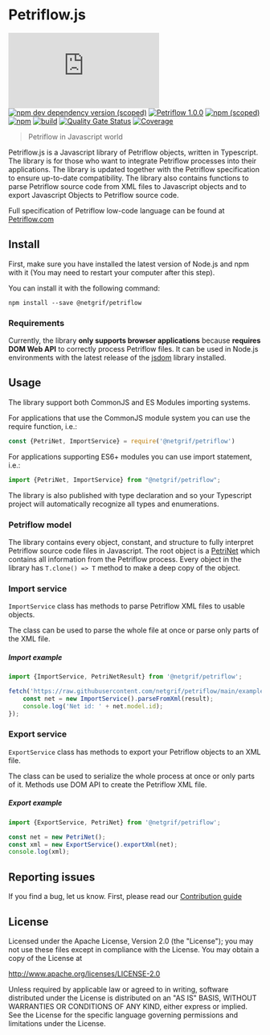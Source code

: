 # Petriflow.js

[![GitHub](https://img.shields.io/github/license/netgrif/petriflow.js)](https://www.apache.org/licenses/LICENSE-2.0)
[![npm dev dependency version (scoped)](https://img.shields.io/npm/dependency-version/@netgrif/petriflow/dev/typescript?label=Typescript)](https://www.typescriptlang.org/)
[![Petriflow 1.0.0](https://img.shields.io/badge/Petriflow-1.0.0-0aa8ff)](https://petriflow.com)
[![npm (scoped)](https://img.shields.io/npm/v/@netgrif/petriflow)](https://www.npmjs.com/package/@netgrif/petriflow)
[![npm](https://img.shields.io/npm/dt/@netgrif/petriflow)](https://www.npmjs.com/package/@netgrif/petriflow)
[![build](https://github.com/netgrif/petriflow.js/actions/workflows/master-build.yml/badge.svg)](https://github.com/netgrif/petriflow.js/actions/workflows/release-build.yml)
[![Quality Gate Status](https://sonarcloud.io/api/project_badges/measure?project=netgrif_petriflow.js&metric=alert_status)](https://sonarcloud.io/dashboard?id=netgrif_petriflow.js)
[![Coverage](https://sonarcloud.io/api/project_badges/measure?project=netgrif_petriflow.js&metric=coverage)](https://sonarcloud.io/dashboard?id=netgrif_petriflow.js)

> Petriflow in Javascript world

Petriflow.js is a Javascript library of Petriflow objects, written in Typescript. The library is for those who want to integrate Petriflow
processes into their applications. The library is updated together with the Petriflow specification to ensure up-to-date compatibility.
The library also contains functions to parse Petriflow source code from XML files to Javascript objects and to export Javascript Objects to Petriflow source code.

Full specification of Petriflow low-code language can be found at [Petriflow.com](https://petriflow.com) 

## Install
First, make sure you have installed the latest version of Node.js and npm with it (You may need to restart your computer after this step).

You can install it with the following command:
```shell
npm install --save @netgrif/petriflow
```

### Requirements

Currently, the library **only supports browser applications** because **requires DOM Web API** to correctly process Petriflow files.
It can be used in Node.js environments with the latest release of the [jsdom](https://github.com/jsdom/jsdom) library installed.

## Usage

The library support both CommonJS and ES Modules importing systems.

For applications that use the CommonJS module system you can use the require function, i.e.:
```javascript
const {PetriNet, ImportService} = require('@netgrif/petriflow')
```

For applications supporting ES6+ modules you can use import statement, i.e.:

```javascript
import {PetriNet, ImportService} from "@netgrif/petriflow";
```

The library is also published with type declaration and so your Typescript project will automatically recognize all types and enumerations.

### Petriflow model

The library contains every object, constant, and structure to fully interpret Petriflow source code files in Javascript.
The root object is a [PetriNet](https://github.com/netgrif/petriflow.js/blob/master/src/lib/model/petri-net.ts) which contains all information from the Petriflow process. Every object in the library has
`T.clone() => T` method to make a deep copy of the object.

### Import service

`ImportService` class has methods to parse Petriflow XML files to usable objects.

The class can be used to parse the whole file at once or parse only parts of the XML file.

##### Import example
```javascript
import {ImportService, PetriNetResult} from '@netgrif/petriflow';

fetch('https://raw.githubusercontent.com/netgrif/petriflow/main/examples/order-approval.xml').then(result => {
    const net = new ImportService().parseFromXml(result);
    console.log('Net id: ' + net.model.id); 
});
```

### Export service

`ExportService` class has methods to export your Petriflow objects to an XML file.

The class can be used to serialize the whole process at once or only parts of it. Methods use DOM API to create the Petriflow XML file.

##### Export example
```javascript
import {ExportService, PetriNet} from '@netgrif/petriflow';

const net = new PetriNet();
const xml = new ExportService().exportXml(net);
console.log(xml);
```

## Reporting issues

If you find a bug, let us know. First, please read our [Contribution guide](https://github.com/netgrif/petriflow.js/blob/master/CONTRIBUTING.md)

## License

Licensed under the Apache License, Version 2.0 (the "License"); you may not use these files except in compliance with the License. You may obtain a copy of the License at

http://www.apache.org/licenses/LICENSE-2.0

Unless required by applicable law or agreed to in writing, software distributed under the License is distributed on an "AS IS" BASIS, WITHOUT WARRANTIES OR CONDITIONS OF ANY KIND,
either express or implied. See the License for the specific language governing permissions and limitations under the License.
